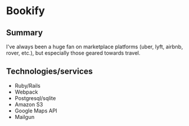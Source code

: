 # Bookify

## Summary

I've always been a huge fan on marketplace platforms (uber, lyft, airbnb, rover, etc.), but especially those geared towards travel.

## Technologies/services

- Ruby/Rails
- Webpack
- Postgresql/sqlite
- Amazon S3
- Google Maps API
- Mailgun
